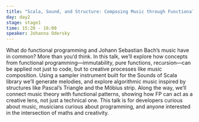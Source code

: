 ```yaml
---
title: "Scala, Sound, and Structure: Composing Music through Functional Programming"
day: day2
stage: stage1
time: 15:20 - 16:00
speaker: Johanna Odersky
---
```


What do functional programming and Johann Sebastian Bach’s music have in common? More than you’d think. In this talk, we’ll explore how concepts from functional programming—immutability, pure functions, recursion—can be applied not just to code, but to creative processes like music composition. Using a sampler instrument built for the Sounds of Scala library we’ll generate melodies, and explore algorithmic music inspired by structures like Pascal’s Triangle and the Möbius strip. Along the way, we’ll connect music theory with functional patterns, showing how FP can act as a creative lens, not just a technical one. This talk is for developers curious about music, musicians curious about programming, and anyone interested in the intersection of maths and creativity.
